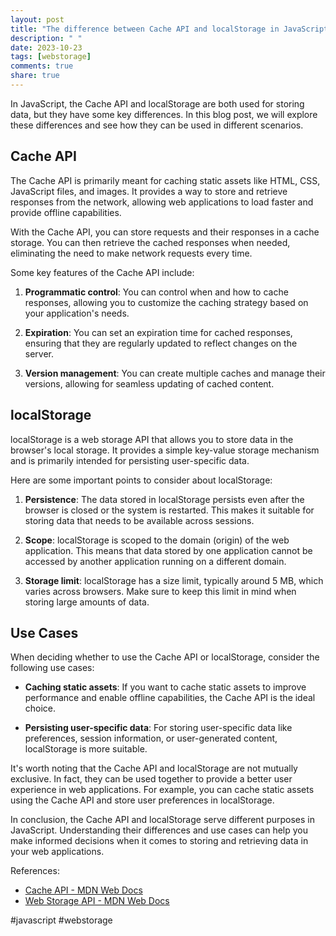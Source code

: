 ```yaml
---
layout: post
title: "The difference between Cache API and localStorage in JavaScript"
description: " "
date: 2023-10-23
tags: [webstorage]
comments: true
share: true
---
```


In JavaScript, the Cache API and localStorage are both used for storing data, but they have some key differences. In this blog post, we will explore these differences and see how they can be used in different scenarios.

## Cache API

The Cache API is primarily meant for caching static assets like HTML, CSS, JavaScript files, and images. It provides a way to store and retrieve responses from the network, allowing web applications to load faster and provide offline capabilities.

With the Cache API, you can store requests and their responses in a cache storage. You can then retrieve the cached responses when needed, eliminating the need to make network requests every time.

Some key features of the Cache API include:

1. **Programmatic control**: You can control when and how to cache responses, allowing you to customize the caching strategy based on your application's needs.

2. **Expiration**: You can set an expiration time for cached responses, ensuring that they are regularly updated to reflect changes on the server.

3. **Version management**: You can create multiple caches and manage their versions, allowing for seamless updating of cached content.

## localStorage

localStorage is a web storage API that allows you to store data in the browser's local storage. It provides a simple key-value storage mechanism and is primarily intended for persisting user-specific data.

Here are some important points to consider about localStorage:

1. **Persistence**: The data stored in localStorage persists even after the browser is closed or the system is restarted. This makes it suitable for storing data that needs to be available across sessions.

2. **Scope**: localStorage is scoped to the domain (origin) of the web application. This means that data stored by one application cannot be accessed by another application running on a different domain.

3. **Storage limit**: localStorage has a size limit, typically around 5 MB, which varies across browsers. Make sure to keep this limit in mind when storing large amounts of data.

## Use Cases

When deciding whether to use the Cache API or localStorage, consider the following use cases:

- **Caching static assets**: If you want to cache static assets to improve performance and enable offline capabilities, the Cache API is the ideal choice.

- **Persisting user-specific data**: For storing user-specific data like preferences, session information, or user-generated content, localStorage is more suitable.

It's worth noting that the Cache API and localStorage are not mutually exclusive. In fact, they can be used together to provide a better user experience in web applications. For example, you can cache static assets using the Cache API and store user preferences in localStorage.

In conclusion, the Cache API and localStorage serve different purposes in JavaScript. Understanding their differences and use cases can help you make informed decisions when it comes to storing and retrieving data in your web applications.

References:
- [Cache API - MDN Web Docs](https://developer.mozilla.org/en-US/docs/Web/API/Cache)
- [Web Storage API - MDN Web Docs](https://developer.mozilla.org/en-US/docs/Web/API/Web_Storage_API)

#javascript #webstorage